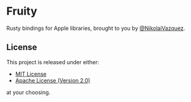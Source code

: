 # Fruity

Rusty bindings for Apple libraries, brought to you by
[@NikolaiVazquez](https://twitter.com/NikolaiVazquez).

## License

This project is released under either:

- [MIT License](https://github.com/nvzqz/fruity/blob/main/LICENSE-MIT)
- [Apache License (Version 2.0)](https://github.com/nvzqz/fruity/blob/main/LICENSE-APACHE)

at your choosing.
